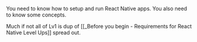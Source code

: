 You need to know how to setup and run React Native apps. You also need to know some concepts.

Much if not all of Lv1 is dup of [[_Before you begin - Requirements for React Native Level Ups]] spread out.